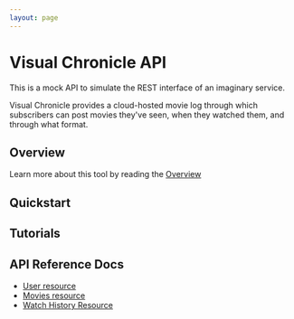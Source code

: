 ```yaml
---
layout: page
---
```


# Visual Chronicle API

This is a mock API to simulate the REST interface of an imaginary service.

Visual Chronicle provides a cloud-hosted movie log through which subscribers can post movies they've seen, when they watched them, and through what format.

## Overview

Learn more about this tool by reading the [Overview](overview.md)

## Quickstart

## Tutorials

## API Reference Docs

* [User resource](api/user)
* [Movies resource](api/movies)
* [Watch History Resource](api/watch-history)

